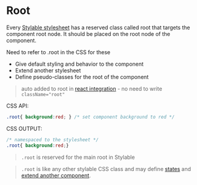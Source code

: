 # Root

Every [Stylable stylesheet]() has a reserved class called root that targets the component root node. It should be placed on the root node of the component.

Need to refer to .root in the CSS for these 
* Give default styling and behavior to the component
* Extend another stylesheet
* Define pseudo-classes for the root of the component

> auto added to root in [react integration]() - no need to write `className="root"`

CSS API:
```css
.root{ background:red; } /* set component background to red */
```

CSS OUTPUT:
```css
/* namespaced to the stylesheet */
.root{ background:red;}
```

> `.root` is reserved for the main root in Stylable

> `.root` is like any other stylable CSS class and may define [states]() and [extend another component]().
